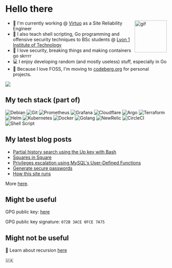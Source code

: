 # Hello there
<!-- <img align="right" alt="gif" src="https://github.com/eze-kiel/eze-kiel/blob/master/mi.gif?raw=true" width=300 height=300> -->

<img align="right" alt="gif" src="https://github.githubassets.com/images/mona-loading-dimmed.gif" width=100 height=100>

* :office: I'm currently working @ [Virtuo](https://www.govirtuo.com/) as a Site Reliability Engineer
* :school: I also teach shell scripting, Go programming and offensive security techniques to BSc students @ [Lyon 1 Institute of Technology](https://www.univ-lyon1.fr/)
* :space_invader: I love security, breaking things and making containers go skrrrr
* :computer: I enjoy developing random (and mostly useless) stuff, especially in Go
* :revolving_hearts: Because I love FOSS, I'm moving to [codeberg.org](https://codeberg.org/hacb) for personal projects.

<!-- ![](./profile-summary-card-output/nord_dark/0-profile-details.svg) -->
<!-- ![](./profile-summary-card-output/nord_dark/1-repos-per-language.svg) ![](./profile-summary-card-output/nord_dark/2-most-commit-language.svg)
![](./profile-summary-card-output/nord_dark/3-stats.svg) ![](./profile-summary-card-output/nord_dark/4-productive-time.svg)
-->

[![](https://tryhackme-badges.s3.amazonaws.com/ezekiel.png)](https://tryhackme.com/p/ezekiel)

## My tech stack (part of)

![Debian](https://img.shields.io/badge/debian-%23121011.svg?style=flat&logo=debian&logoColor=white&labelColor=A81D33&color=A81D33)
![Git](https://img.shields.io/badge/git-%23121011.svg?style=flat&logo=git&logoColor=white&labelColor=F05032&color=F05032)
![Prometheus](https://img.shields.io/badge/prometheus-%23121011.svg?style=flat&logo=prometheus&logoColor=white&labelColor=E6522C&color=E6522C)
![Grafana](https://img.shields.io/badge/grafana-%23121011.svg?style=flat&logo=grafana&logoColor=white&labelColor=F46800&color=F46800)
![Cloudflare](https://img.shields.io/badge/cloudflare-%23121011.svg?style=flat&logo=cloudflare&logoColor=white&labelColor=F38020&color=F38020)
![Argo](https://img.shields.io/badge/argo-%23121011.svg?style=flat&logo=argo&logoColor=white&labelColor=EF7B4D&color=EF7B4D)
![Terraform](https://img.shields.io/badge/terraform-%23121011.svg?style=flat&logo=terraform&logoColor=white&labelColor=7B42BC&color=7B42BC)
![Helm](https://img.shields.io/badge/helm-%23121011.svg?style=flat&logo=helm&logoColor=white&labelColor=0F1689&color=0F1689)
![Kubernetes](https://img.shields.io/badge/kubernetes-%23121011.svg?style=flat&logo=kubernetes&logoColor=white&labelColor=326CE5&color=326CE5)
![Docker](https://img.shields.io/badge/docker-%230db7ed.svg?style=flat&logo=docker&logoColor=white&labelColor=2496ED&color=2496ED)
![Golang](https://img.shields.io/badge/go-%23121011.svg?style=flat&logo=go&logoColor=white&labelColor=00ADD8&color=00ADD8)
![NewRelic](https://img.shields.io/badge/newrelic-%23121011.svg?style=flat&logo=newrelic&logoColor=white&labelColor=008C99&color=008C99)
![CircleCI](https://img.shields.io/badge/circleci-%23121011.svg?style=flat&logo=circleci&logoColor=white&labelColor=343434&color=343434) 
![Shell Script](https://img.shields.io/badge/shell_script-%23121011.svg?style=flat&logo=gnu-bash&logoColor=white)

## My latest blog posts

<!-- BLOG:START -->
- [Partial history search using the Up key with Bash](https://hugoblanc.com/posts/2023/history-search-arrows-bash/)
- [Squares in Square](https://hugoblanc.com/posts/2023/squares-in-square/)
- [Privileges escalation using MySQL&#39;s User-Defined Functions](https://hugoblanc.com/posts/2023/privesc-with-mysql-udf/)
- [Generate secure passwords](https://hugoblanc.com/posts/2022/generate-secure-passwords/)
- [How this site runs](https://hugoblanc.com/posts/2022/how-this-site-runs/)
<!-- BLOG:END -->

More [here](https://hugoblanc.com).

## Might be useful

GPG public key: [here](https://keybase.io/ezekiell/pgp_keys.asc?fingerprint=9336656985d401fe423315e7072b3ace0fce7a75)

GPG public key signature: `072B 3ACE 0FCE 7A75`

## Might not be useful

🎲 Learn about recursion [here](https://github.com/eze-kiel) 

🇺🇦
